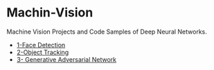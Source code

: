 # Machin-Vision
Machine Vision Projects and Code Samples of Deep Neural Networks.
- [1-Face Detection](http://nbviewer.jupyter.org/github/fastai/numerical-linear-algebra/blob/master/nbs/1.%20Why%20are%20we%20here.ipynb#Matrix-Decompositions)
- [2-Object Tracking](http://nbviewer.jupyter.org/github/fastai/numerical-linear-algebra/blob/master/nbs/1.%20Why%20are%20we%20here.ipynb#Matrix-Decompositions)
- [3- Generative Adversarial Network](https://github.com/Meysam-shirdel/Machin-Vision/tree/main/Generative%20Adversarial%20Network%20(%20GAN%20))
 
